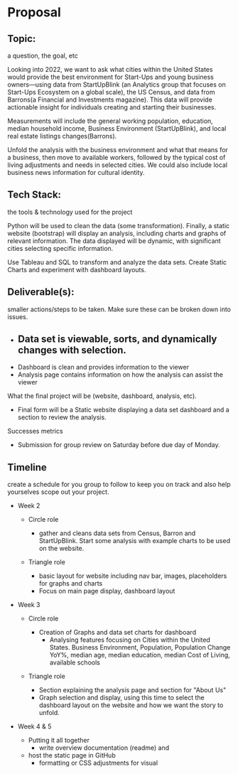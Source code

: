 # Proposal

## Topic:
a question, the goal, etc

Looking into 2022, we want to ask what cities within the United States would provide the best environment for Start-Ups and young business owners—using data from StartUpBlink (an Analytics group that focuses on Start-Ups Ecosystem on a global scale), the US Census, and data from Barrons(a Financial and Investments magazine). This data will provide actionable insight for individuals creating and starting their businesses.

Measurements will include the general working population, education, median household income, Business Environment (StartUpBlink), and local real estate listings changes(Barrons).

Unfold the analysis with the business environment and what that means for a business, then move to available workers, followed by the typical cost of living adjustments and needs in selected cities. We could also include local business news information for cultural identity.

## Tech Stack:
the tools & technology used for the project

Python will be used to clean the data (some transformation). Finally, a static website (bootstrap) will display an analysis, including charts and graphs of relevant information. The data displayed will be dynamic, with significant cities selecting specific information. 

Use Tableau and SQL to transform and analyze the data sets. Create Static Charts and experiment with dashboard layouts.

## Deliverable(s):
smaller actions/steps to be taken. Make sure these can be broken down into issues.

- Data set is viewable, sorts, and dynamically changes with selection.
    - 
- Dashboard is clean and provides information to the viewer
- Analysis page contains information on how the analysis can assist the viewer

What the final  project will be (website, dashboard, analysis, etc).
- Final form will be a Static website displaying a data set dashboard and a section to review the analysis.

Successes metrics 
- Submission for group review on Saturday before due day of Monday.

## Timeline
create a schedule for you group to follow to keep you on track and also help yourselves scope out your project.

- Week 2
    - Circle role
        - gather and cleans data sets from Census, Barron and StartUpBlink. Start some analysis with example charts to be used on the website.

    - Triangle role    
        - basic layout for website including nav bar, images, placeholders for graphs and charts
        - Focus on main page display, dashboard layout

- Week 3
    - Circle role
        - Creation of Graphs and data set charts for dashboard
            - Analysing features focusing on Cities within the United States. Business Environment, Population, Population Change YoY%, median age, median education, median Cost of Living, available schools

    - Triangle role
        - Section explaining the analysis page and section for "About Us"
        - Graph selection and display, using this time to select the dashboard layout on the website and how we want the story to unfold. 

- Week 4 & 5
    - Putting it all together
        - write overview documentation (readme) and 
    - host the static page in GitHub
        - formatting or CSS adjustments for visual